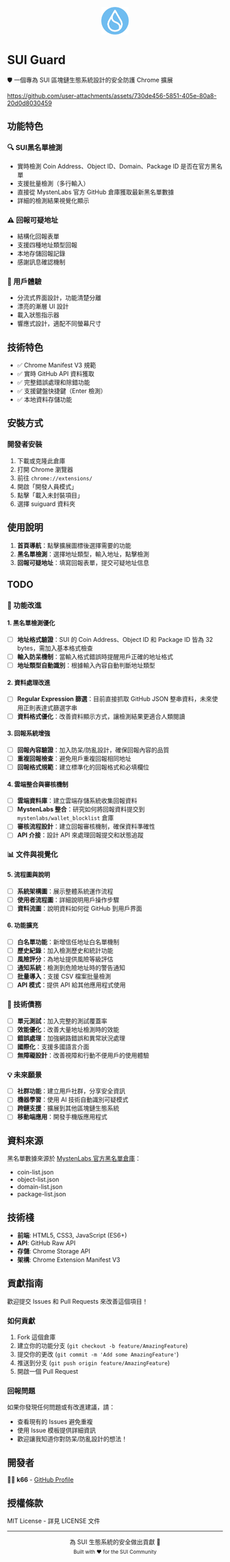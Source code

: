 <div align="center">
  <img src="logo16.png" alt="SUI Guard Logo" width="64" height="64">
</div>

# SUI Guard

🛡️ 一個專為 SUI 區塊鏈生態系統設計的安全防護 Chrome 擴展

https://github.com/user-attachments/assets/730de456-5851-405e-80a8-20d0d8030459



## 功能特色

### 🔍 SUI黑名單檢測
- 實時檢測 Coin Address、Object ID、Domain、Package ID 是否在官方黑名單
- 支援批量檢測（多行輸入）
- 直接從 MystenLabs 官方 GitHub 倉庫獲取最新黑名單數據
- 詳細的檢測結果視覺化顯示

### ⚠️ 回報可疑地址
- 結構化回報表單
- 支援四種地址類型回報
- 本地存儲回報記錄
- 感謝訊息確認機制

### 🎨 用戶體驗
- 分流式界面設計，功能清楚分離
- 漂亮的漸層 UI 設計
- 載入狀態指示器
- 響應式設計，適配不同螢幕尺寸

## 技術特色

- ✅ Chrome Manifest V3 規範
- ✅ 實時 GitHub API 資料獲取
- ✅ 完整錯誤處理和除錯功能
- ✅ 支援鍵盤快捷鍵（Enter 檢測）
- ✅ 本地資料存儲功能

## 安裝方式

### 開發者安裝
1. 下載或克隆此倉庫
2. 打開 Chrome 瀏覽器
3. 前往 `chrome://extensions/`
4. 開啟「開發人員模式」
5. 點擊「載入未封裝項目」
6. 選擇 suiguard 資料夾

## 使用說明

1. **首頁導航**：點擊擴展圖標後選擇需要的功能
2. **黑名單檢測**：選擇地址類型，輸入地址，點擊檢測
3. **回報可疑地址**：填寫回報表單，提交可疑地址信息

## TODO 

### 🔧 功能改進

#### 1. 黑名單檢測優化
- [ ] **地址格式驗證**：SUI 的 Coin Address、Object ID 和 Package ID 皆為 32 bytes，需加入基本格式檢查
- [ ] **輸入防呆機制**：當輸入格式錯誤時提醒用戶正確的地址格式
- [ ] **地址類型自動識別**：根據輸入內容自動判斷地址類型

#### 2. 資料處理改進  
- [ ] **Regular Expression 篩選**：目前直接抓取 GitHub JSON 整串資料，未來使用正則表達式篩選字串
- [ ] **資料格式優化**：改善資料顯示方式，讓檢測結果更適合人類閱讀

#### 3. 回報系統增強
- [ ] **回報內容驗證**：加入防呆/防亂設計，確保回報內容的品質
- [ ] **重複回報檢查**：避免用戶重複回報相同地址
- [ ] **回報格式規範**：建立標準化的回報格式和必填欄位

#### 4. 雲端整合與審核機制
- [ ] **雲端資料庫**：建立雲端存儲系統收集回報資料
- [ ] **MystenLabs 整合**：研究如何將回報資料提交到 `mystenlabs/wallet_blocklist` 倉庫
- [ ] **審核流程設計**：建立回報審核機制，確保資料準確性
- [ ] **API 介接**：設計 API 來處理回報提交和狀態追蹤

### 📊 文件與視覺化

#### 5. 流程圖與說明
- [ ] **系統架構圖**：展示整體系統運作流程
- [ ] **使用者流程圖**：詳細說明用戶操作步驟
- [ ] **資料流圖**：說明資料如何從 GitHub 到用戶界面

#### 6. 功能擴充
- [ ] **白名單功能**：新增信任地址白名單機制
- [ ] **歷史紀錄**：加入檢測歷史和統計功能
- [ ] **風險評分**：為地址提供風險等級評估
- [ ] **通知系統**：檢測到危險地址時的警告通知
- [ ] **批量導入**：支援 CSV 檔案批量檢測
- [ ] **API 模式**：提供 API 給其他應用程式使用

### 🚀 技術債務
- [ ] **單元測試**：加入完整的測試覆蓋率
- [ ] **效能優化**：改善大量地址檢測時的效能
- [ ] **錯誤處理**：加強網路錯誤和異常狀況處理
- [ ] **國際化**：支援多國語言介面
- [ ] **無障礙設計**：改善視障和行動不便用戶的使用體驗

### 💡 未來願景
- [ ] **社群功能**：建立用戶社群，分享安全資訊
- [ ] **機器學習**：使用 AI 技術自動識別可疑模式
- [ ] **跨鏈支援**：擴展到其他區塊鏈生態系統
- [ ] **移動端應用**：開發手機版應用程式

## 資料來源

黑名單數據來源於 [MystenLabs 官方黑名單倉庫](https://github.com/MystenLabs/wallet_blocklist)：
- coin-list.json
- object-list.json  
- domain-list.json
- package-list.json

## 技術棧

- **前端**: HTML5, CSS3, JavaScript (ES6+)
- **API**: GitHub Raw API
- **存儲**: Chrome Storage API
- **架構**: Chrome Extension Manifest V3

## 貢獻指南

歡迎提交 Issues 和 Pull Requests 來改善這個項目！

### 如何貢獻
1. Fork 這個倉庫
2. 建立你的功能分支 (`git checkout -b feature/AmazingFeature`)
3. 提交你的更改 (`git commit -m 'Add some AmazingFeature'`)
4. 推送到分支 (`git push origin feature/AmazingFeature`)
5. 開啟一個 Pull Request

### 回報問題
如果你發現任何問題或有改進建議，請：
- 查看現有的 Issues 避免重複
- 使用 Issue 模板提供詳細資訊
- 歡迎讓我知道你對防呆/防亂設計的想法！

## 開發者

👨‍💻 **k66** - [GitHub Profile](https://github.com/k66inthesky)

## 授權條款

MIT License - 詳見 LICENSE 文件

---

<div align="center">
  為 SUI 生態系統的安全做出貢獻 🚀
  <br>
  <sub>Built with ❤️ for the SUI Community</sub>
</div>
